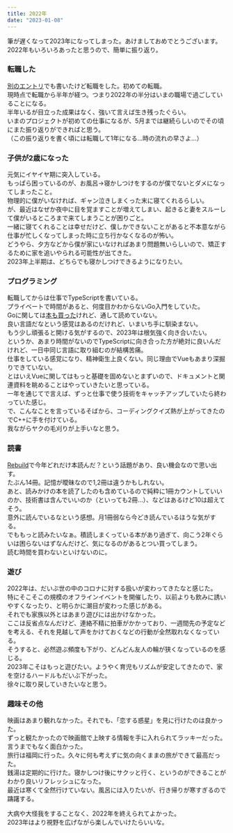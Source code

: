 ```yaml
---
title: 2022年
date: "2023-01-08"
---
```


筆が遅くなって2023年になってしまった。あけましておめでとうございます。</br>
2022年もいろいろあったと思うので、簡単に振り返り。</br>

### 転職した

[別のエントリ](content/blog/jobchange/index.md)でも書いたけど転職をした。初めての転職。</br>
現時点で転職から半年が経つ。つまり2022年の半分はいまの職場で過ごしていることになる。</br>
半年いるが目立った成果はなく、強いて言えば生き残ったぐらい。</br>
いまのプロジェクトが初めての仕事になるが、5月までは継続らしいのでその頃にまた振り返りができればと思う。</br>
（この振り返りを書く頃には転職して1年になる…時の流れの早さよ…）</br>

### 子供が2歳になった

元気にイヤイヤ期に突入している。</br>
もっぱら困っているのが、お風呂→寝かしつけをするのが僕でないとダメになってしまったこと。</br>
物理的に僕がいなければ、ギャン泣きしまくった末に寝てくれるらしい。</br>
が、最近はなぜか夜中に目を覚ますことが増えてしまい、起きると妻をスルーして僕がいるところまで来てしまうことが困りごと。</br>
一緒に寝てくれることは幸せだけど、僕しかできないことがあると不本意ながら仕事が忙しくなってしまった時に立ち行かなくなるのが怖い。</br>
どうやら、夕方などから僕が家にいなければあまり問題無いらしいので、矯正するために家を追いやられる可能性が出てきた。</br>
2023年上半期は、どちらでも寝かしつけできるようになりたい。</br>

### プログラミング

転職してからは仕事でTypeScriptを書いている。</br>
プライベートで時間があると、何度目かわからないGo入門をしていた。</br>
Goに関しては[本も買った](https://www.oreilly.co.jp/books/9784814400041/)けれど、通して読めていない。</br>
良い言語だなという感覚はあるのだけれど、いまいち手に馴染まない。</br>
もう少し頑張ると開ける気がするので、2023年は根気強く向き合いたい。</br>
というか、あまり時間がないのでTypeScriptに向き合った方が絶対に良いんだけれど、一日中同じ言語に取り組むのが結構苦痛。</br>
仕事をしている感覚になり、精神衛生上良くない。同じ理由でVueもあまり深掘りできていない。</br>
とはいえVueに関してはもっと基礎を固めないとまずいので、ドキュメントと関連資料を眺めることはやっていきたいと思っている。</br>
一年を通じてで言えば、ずっと仕事で使う技術をキャッチアップしていたら終わっていた感じ。</br>
で、こんなことを言っているそばから、コーディングクイズ熱が上がってきたのでC++に手を付けている。</br>
我ながらヤクの毛刈りが上手いなと思う。</br>

### 読書

[Rebuild](https://rebuild.fm/350/)で今年どれだけ本読んだ？という話題があり、良い機会なので思い出す。</br>
たぶん14冊。記憶が曖昧なので1,2冊は違うかもしれない。</br>
あと、読みかけの本を読了したのも含めているので純粋に1冊カウントしていいのか、技術書は含んでいいのか（といっても2冊…）、などはあるけど10は超えてそう。</br>
意外に読んでいるなという感想。月1冊弱なら今どき読んでいるほうな気がする。</br>
でももっと読みたいなぁ。積読しまくっている本があり過ぎて、向こう2年ぐらいは困らないはずなんだけど、気になるのがあるとつい買ってしまう。</br>
読む時間を買わないといけないのに。</br>

### 遊び

2022年は、だいぶ世の中のコロナに対する扱いが変わってきたなと感じた。</br>
特にそこそこの規模のオフラインイベントを開催したり、以前よりも飲みに誘いやすくなったり、と明らかに潮目が変わった感じがある。</br>
それでも家族以外とはあまり遊びには出かけなかった。</br>
ここは反省点なんだけど、連絡不精に拍車がかかっており、一週間先の予定などを考える、それを見越して声をかけておくなどの行動が全然取れなくなっている。</br>
そうすると、必然遊ぶ頻度も下がり、どんどん友人の輪が狭くなっているのを感じる。</br>
2023年こそはもっと遊びたい。ようやく育児もリズムが安定してきたので、家を空けるハードルもだいぶ下がった。</br>
徐々に取り戻していきたいなと思う。</br>

### 趣味その他

映画はあまり観れなかった。それでも、「恋する惑星」を見に行けたのは良かった。</br>
ずっと観たかったので映画館で上映する情報を手に入れられてラッキーだった。言うまでもなく面白かった。</br>
旅行は福岡に行った。久々に何も考えずに気の向くままの旅ができて最高だった。</br>
銭湯は定期的に行けた。寝かしつけ後にサクッと行く、というのができることがわかり良いリフレッシュになった。</br>
最近は寒くて全然行けていない。風呂には入りたいが、行き帰りが寒すぎるので躊躇する。</br>

大病や大怪我をすることなく、2022年を終えられてよかった。</br>
2023年はより視野を広げながら楽しんでいけたらいいな。
